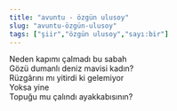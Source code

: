 ```yaml
---
title: "avuntu - özgün ulusoy"
slug: "avuntu-özgün-ulusoy"
tags: ["şiir","özgün ulusoy","sayı:bir"]
---
```


Neden kapımı çalmadı bu sabah  
Gözü dumanlı deniz mavisi kadın?  
Rüzgârını mı yitirdi ki gelemiyor  
Yoksa yine  
Topuğu mu çalındı ayakkabısının?
